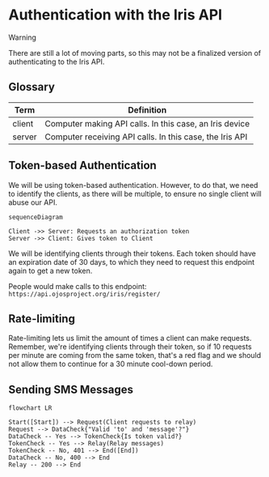 # Authentication with the Iris API

> [!WARNING]
> There are still a lot of moving parts, so this may not be a finalized version
> of authenticating to the Iris API.

## Glossary

| Term   | Definition                                               |
| ------ | -------------------------------------------------------- |
| client | Computer making API calls. In this case, an Iris device  |
| server | Computer receiving API calls. In this case, the Iris API |

## Token-based Authentication

We will be using token-based authentication. However, to do that, we need to
identify the clients, as there will be multiple, to ensure no single client
will abuse our API.

```mermaid
sequenceDiagram

Client ->> Server: Requests an authorization token
Server ->> Client: Gives token to Client
```

We will be identifying clients through their tokens. Each token should have an
expiration date of 30 days, to which they need to request this endpoint again to
get a new token.

People would make calls to this endpoint:
`https://api.ojosproject.org/iris/register/`

## Rate-limiting

Rate-limiting lets us limit the amount of times a client can make requests.
Remember, we're identifying clients through their token, so if 10 requests per
minute are coming from the same token, that's a red flag and we should not allow
them to continue for a 30 minute cool-down period.

## Sending SMS Messages

```mermaid
flowchart LR

Start([Start]) --> Request(Client requests to relay)
Request --> DataCheck{"Valid 'to' and 'message'?"}
DataCheck -- Yes --> TokenCheck{Is token valid?}
TokenCheck -- Yes --> Relay(Relay messages)
TokenCheck -- No, 401 --> End([End])
DataCheck -- No, 400 --> End
Relay -- 200 --> End
```
